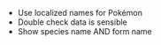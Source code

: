 - Use localized names for Pokémon
- Double check data is sensible
- Show species name AND form name
